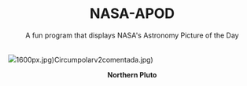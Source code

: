 <div align="center">
  <h1>
    NASA-APOD
  </h1>
</div>
  
<div align="center">
  A fun program that displays NASA's Astronomy Picture of the Day
</div>

<br>

![](https://apod.nasa.gov/apod/image/2308/nh-northpolerotatedcontrast.jpg)1600px.jpg)Circumpolarv2comentada.jpg)

<p align = "center">
  <b>Northern Pluto</b>
</p>
